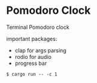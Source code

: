 # Pomodoro Clock

Terminal Pomodoro clock

important packages:

- clap for args parsing
- rodio for audio
- progress bar

```
$ cargo run -- -c 1
```
